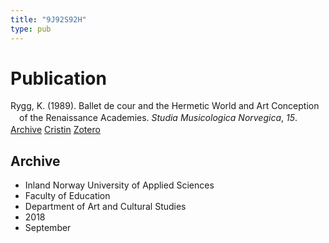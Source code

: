 ```yaml
---
title: "9J92S92H"
type: pub
---
```

<h1>Publication</h1>
<article id="csl-bib-container-9J92S92H" class="csl-bib-container">
  <div class="csl-bib-body" style="line-height: 1.35; padding-left: 1em; text-indent:-1em;">
  <div class="csl-entry">Rygg, K. (1989). Ballet de cour and the Hermetic World and Art Conception of the Renaissance Academies. <i>Studia Musicologica Norvegica</i>, <i>15</i>.</div>
</div>
  <div class="csl-bib-buttons">
    <a href="#taxonomy-article-9J92S92H" class="csl-bib-button">Archive</a>
    <a href="https://app.cristin.no/results/show.jsf?id=1612273" alt="Cristin URL" class="csl-bib-button">Cristin</a>
    <a href="http://zotero.org/groups/5402882/items/9J92S92H" alt="Zotero URL" class="csl-bib-button">Zotero</a>
  </div>
  <div id="csl-bib-meta-container-9J92S92H"></div>
</article>
<div id="csl-bib-meta-9J92S92H" class="csl-bib-meta">
  <article id="taxonomy-article-9J92S92H" class="taxonomy-article">
    <h1>Archive</h1>
    <ul>
      <li>Inland Norway University of Applied Sciences</li>
      <li>Faculty of Education</li>
      <li>Department of Art and Cultural Studies</li>
      <li>2018</li>
      <li>September</li>
    </ul>
  </article>
</div>
